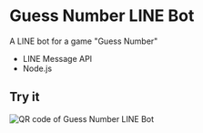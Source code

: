 # Guess Number LINE Bot
A LINE bot for a game "Guess Number"

* LINE Message API
* Node.js

## Try it

<img src="https://qr-official.line.me/M/186a7lAsuY.png" alt="QR code of Guess Number LINE Bot" />